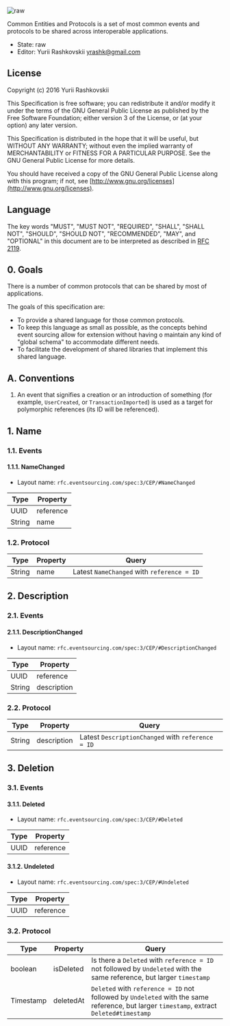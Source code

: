 ![raw](http://rfc.unprotocols.org/spec:2/COSS/raw.svg)

Common Entities and Protocols is a set of most common events and protocols to be shared across interoperable applications.

* State: raw
* Editor: Yurii Rashkovskii <yrashk@gmail.com>

## License

Copyright (c) 2016 Yurii Rashkovskii

This Specification is free software; you can redistribute it and/or modify it under the terms of the GNU General Public License as published by the Free Software Foundation; either version 3 of the License, or (at your option) any later version.

This Specification is distributed in the hope that it will be useful, but WITHOUT ANY WARRANTY; without even the implied warranty of MERCHANTABILITY or FITNESS FOR A PARTICULAR PURPOSE. See the GNU General Public License for more details.

You should have received a copy of the GNU General Public License along with this program; if not, see [http://www.gnu.org/licenses](http://www.gnu.org/licenses).

## Language

The key words "MUST", "MUST NOT", "REQUIRED", "SHALL", "SHALL NOT", "SHOULD", "SHOULD NOT", "RECOMMENDED", "MAY", and "OPTIONAL" in this document are to be interpreted as described in [RFC 2119](http://tools.ietf.org/html/rfc2119).

## 0. Goals

There is a number of common protocols that can be shared by most of applications.

The goals of this specification are:

* To provide a shared language for those common protocols.
* To keep this language as small as possible, as the concepts behind event
  sourcing allow for extension without having o maintain any kind of "global schema" to accommodate different needs.
* To facilitate the development of shared libraries that implement this shared
  language.

## A. Conventions

1. An event that signifies a creation or an introduction of something (for example, `UserCreated`, or `TransactionImported`) is used as a target for polymorphic references (its ID will be referenced).

## 1. Name

### 1.1. Events

#### 1.1.1. NameChanged

* Layout name: `rfc.eventsourcing.com/spec:3/CEP/#NameChanged`

| Type   | Property   |
|--------|------------|
| UUID   | reference  |
| String | name       |

### 1.2. Protocol

| Type   | Property | Query                                      |
|--------|----------|--------------------------------------------|
| String | name     | Latest `NameChanged` with `reference = ID` |


## 2. Description

### 2.1. Events

#### 2.1.1. DescriptionChanged

* Layout name: `rfc.eventsourcing.com/spec:3/CEP/#DescriptionChanged`

| Type   | Property    |
|--------|-------------|
| UUID   | reference   |
| String | description |

### 2.2. Protocol

| Type   | Property    | Query                                             |
|--------|-------------|---------------------------------------------------|
| String | description | Latest `DescriptionChanged` with `reference = ID` |

## 3. Deletion

### 3.1. Events

#### 3.1.1. Deleted

* Layout name: `rfc.eventsourcing.com/spec:3/CEP/#Deleted`

| Type   | Property    |
|--------|-------------|
| UUID   | reference   |

#### 3.1.2. Undeleted

* Layout name: `rfc.eventsourcing.com/spec:3/CEP/#Undeleted`

| Type   | Property    |
|--------|-------------|
| UUID   | reference   |

### 3.2. Protocol

| Type      | Property    | Query                                             |
|-----------|-------------|---------------------------------------------------|
| boolean   | isDeleted   | Is there a `Deleted` with `reference = ID` not followed by `Undeleted` with the same reference, but larger `timestamp` |
| Timestamp | deletedAt   | `Deleted` with `reference = ID` not followed by `Undeleted` with the same reference, but larger `timestamp`, extract `Deleted#timestamp` |
